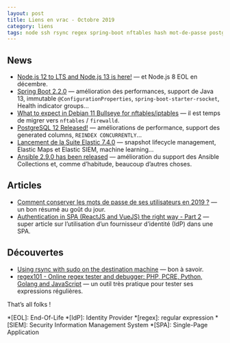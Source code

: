 ```yaml
---
layout: post
title: Liens en vrac - Octobre 2019
category: liens
tags: node ssh rsync regex spring-boot nftables hash mot-de-passe postgresql sécurité spa idp oauth oidc
---
```


## News
* [Node.js 12 to LTS and Node.js 13 is here!](https://medium.com/@nodejs/node-js-12-to-lts-and-node-js-13-is-here-e28d6a4a2bd)
  — et Node.js 8 EOL en décembre.
* [Spring Boot 2.2.0](https://spring.io/blog/2019/10/16/spring-boot-2-2-0)
  — amélioration des performances, support de Java 13, immutable `@ConfigurationProperties`,
    `spring-boot-starter-rsocket`, Health indicator groups…
* [What to expect in Debian 11 Bullseye for nftables/iptables](https://ral-arturo.org/2019/10/14/debian-netfilter.html)
  — il est temps de migrer vers `nftables` / `firewalld`. 
* [PostgreSQL 12 Released!](https://www.postgresql.org/about/news/1976/)
  — améliorations de performance, support des generated columns, `REINDEX CONCURRENTLY`…
* [Lancement de la Suite Elastic 7.4.0](https://www.elastic.co/fr/blog/elastic-stack-7-4-0-released)
  — snapshot lifecycle management, Elastic Maps et Elastic SIEM, machine learning…
* [Ansible 2.9.0 has been released](https://www.reddit.com/r/ansible/comments/dpskzg/ansible_290_has_been_released/)
  — amélioration du support des Ansible Collections et, comme d’habitude, beaucoup d’autres choses.

## Articles
* [Comment conserver les mots de passe de ses utilisateurs en 2019 ?](https://blog.octo.com/comment-conserver-les-mots-de-passe-de-ses-utilisateurs-en-2019/)
  — un bon résumé au goût du jour.
* [Authentication in SPA (ReactJS and VueJS) the right way - Part 2](https://jcbaey.com/oauth2-oidc-best-practices-in-spa)
  — super article sur l’utilisation d’un fournisseur d’identité (IdP) dans une SPA.

## Découvertes
* [Using rsync with sudo on the destination machine](https://askubuntu.com/questions/719439/using-rsync-with-sudo-on-the-destination-machine)
  — bon à savoir.
* [regex101 - Online regex tester and debugger: PHP, PCRE, Python, Golang and JavaScript](https://regex101.com/)
  — un outil très pratique pour tester ses expressions régulières.

That’s all folks !

*[EOL]: End-Of-Life
*[IdP]: Identity Provider
*[regex]: regular expression
*[SIEM]: Security Information Management System
*[SPA]: Single-Page Application
